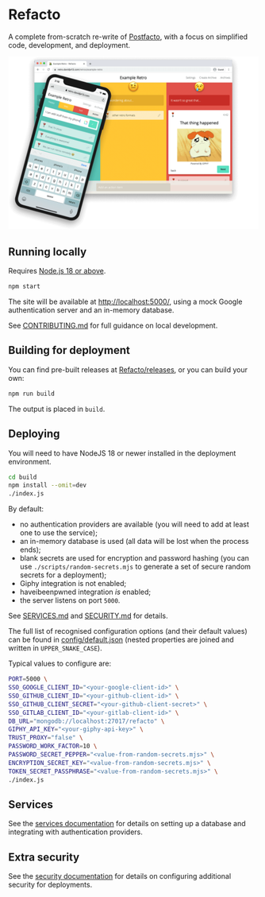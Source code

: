 # Refacto

A complete from-scratch re-write of
[Postfacto](https://github.com/pivotal/postfacto), with a focus on
simplified code, development, and deployment.

![Refacto](docs/screenshot.png)

## Running locally

Requires [Node.js 18 or above](https://nodejs.org/en/).

```sh
npm start
```

The site will be available at <http://localhost:5000/>, using a mock
Google authentication server and an in-memory database.

See [CONTRIBUTING.md](docs/CONTRIBUTING.md) for full guidance on local
development.

## Building for deployment

You can find pre-built releases at
[Refacto/releases](https://github.com/davidje13/Refacto/releases),
or you can build your own:

```sh
npm run build
```

The output is placed in `build`.

## Deploying

You will need to have NodeJS 18 or newer installed in the deployment
environment.

```sh
cd build
npm install --omit=dev
./index.js
```

By default:

- no authentication providers are available
  (you will need to add at least one to use the service);
- an in-memory database is used
  (all data will be lost when the process ends);
- blank secrets are used for encryption and password hashing
  (you can use `./scripts/random-secrets.mjs` to generate a set of
  secure random secrets for a deployment);
- Giphy integration is not enabled;
- haveibeenpwned integration _is_ enabled;
- the server listens on port `5000`.

See [SERVICES.md](./SERVICES.md) and
[SECURITY.md](./SECURITY.md) for details.

The full list of recognised configuration options (and their default
values) can be found in
[config/default.json](./backend/src/config/default.json)
(nested properties are joined and written in `UPPER_SNAKE_CASE`).

Typical values to configure are:

```sh
PORT=5000 \
SSO_GOOGLE_CLIENT_ID="<your-google-client-id>" \
SSO_GITHUB_CLIENT_ID="<your-github-client-id>" \
SSO_GITHUB_CLIENT_SECRET="<your-github-client-secret>" \
SSO_GITLAB_CLIENT_ID="<your-gitlab-client-id>" \
DB_URL="mongodb://localhost:27017/refacto" \
GIPHY_API_KEY="<your-giphy-api-key>" \
TRUST_PROXY="false" \
PASSWORD_WORK_FACTOR=10 \
PASSWORD_SECRET_PEPPER="<value-from-random-secrets.mjs>" \
ENCRYPTION_SECRET_KEY="<value-from-random-secrets.mjs>" \
TOKEN_SECRET_PASSPHRASE="<value-from-random-secrets.mjs>" \
./index.js
```

## Services

See the [services documentation](docs/SERVICES.md) for details on
setting up a database and integrating with authentication providers.

## Extra security

See the [security documentation](docs/SECURITY.md) for details on
configuring additional security for deployments.
